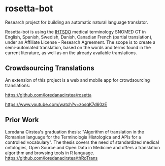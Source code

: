 # rosetta-bot

Research project for building an automatic natural language translator.

Rosetta-bot is using the [IHTSDO](http://www.ihtsdo.org/) medical terminology SNOMED CT in English, Spanish, Swedish, Danish, Canadian French (partial translation), under an Affiliate License - Research Agreement. The scope is to create a semi-automated translation, based on the words and terms found in the current literature, as well as on the already available translations.

## Crowdsourcing Translations

An extension of this project is a web and mobile app for crowdsourcing translations:

https://github.com/loredanacirstea/rosetta

https://www.youtube.com/watch?v=zosqK7d60zE 

## Prior Work

Loredana Cirstea's graduation thesis: "Algorithm of translation in the Romanian language for the Terminologia Histologica and APIs for a controlled vocabulary". The thesis covers the need of standardized medical ontologies, Open Source and Open Data in Medicine and offers a translation algorithm and browsing tools in R language.
https://github.com/loredanacirstea/thRoTrans
